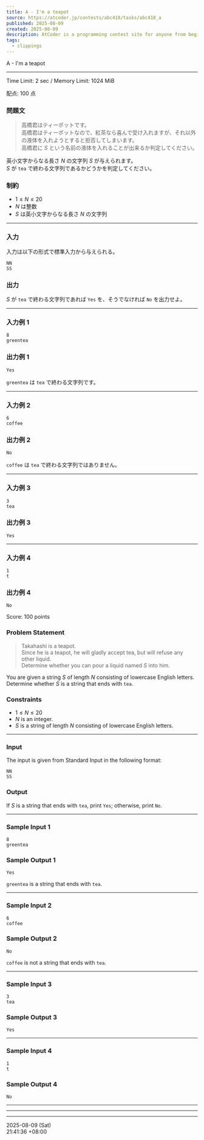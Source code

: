 ```yaml
---
title: A - I'm a teapot
source: https://atcoder.jp/contests/abc418/tasks/abc418_a
published: 2025-08-09
created: 2025-08-09
description: AtCoder is a programming contest site for anyone from beginners to experts. We hold weekly programming contests online.
tags:
  - clippings
---
```

A - I'm a teapot

---

Time Limit: 2 sec / Memory Limit: 1024 MiB

配点: $100$ 点

### 問題文

> 高橋君はティーポットです。  
> 高橋君はティーポットなので、紅茶なら喜んで受け入れますが、それ以外の液体を入れようとすると拒否してしまいます。  
> 高橋君に $S$ という名前の液体を入れることが出来るか判定してください。

英小文字からなる長さ $N$ の文字列 $S$ が与えられます。  
$S$ が `tea` で終わる文字列であるかどうかを判定してください。

### 制約

- $1 \leq N \leq 20$
- $N$ は整数
- $S$ は英小文字からなる長さ $N$ の文字列

---

### 入力

入力は以下の形式で標準入力から与えられる。

```
NN
SS
```

### 出力

$S$ が `tea` で終わる文字列であれば `Yes` を、そうでなければ `No` を出力せよ。

---

### 入力例 1

```
8
greentea
```

### 出力例 1

```
Yes
```

`greentea` は `tea` で終わる文字列です。

---

### 入力例 2

```
6
coffee
```

### 出力例 2

```
No
```

`coffee` は `tea` で終わる文字列ではありません。

---

### 入力例 3

```
3
tea
```

### 出力例 3

```
Yes
```

---

### 入力例 4

```
1
t
```

### 出力例 4

```
No
```

Score: $100$ points

### Problem Statement

> Takahashi is a teapot.  
> Since he is a teapot, he will gladly accept tea, but will refuse any other liquid.  
> Determine whether you can pour a liquid named $S$ into him.

You are given a string $S$ of length $N$ consisting of lowercase English letters.  
Determine whether $S$ is a string that ends with `tea`.

### Constraints

- $1 \leq N \leq 20$
- $N$ is an integer.
- $S$ is a string of length $N$ consisting of lowercase English letters.

---

### Input

The input is given from Standard Input in the following format:

```
NN
SS
```

### Output

If $S$ is a string that ends with `tea`, print `Yes`; otherwise, print `No`.

---

### Sample Input 1

```
8
greentea
```

### Sample Output 1

```
Yes
```

`greentea` is a string that ends with `tea`.

---

### Sample Input 2

```
6
coffee
```

### Sample Output 2

```
No
```

`coffee` is not a string that ends with `tea`.

---

### Sample Input 3

```
3
tea
```

### Sample Output 3

```
Yes
```

---

### Sample Input 4

```
1
t
```

### Sample Output 4

```
No
```

---

---

---

2025-08-09 (Sat)  
21:41:36 +08:00